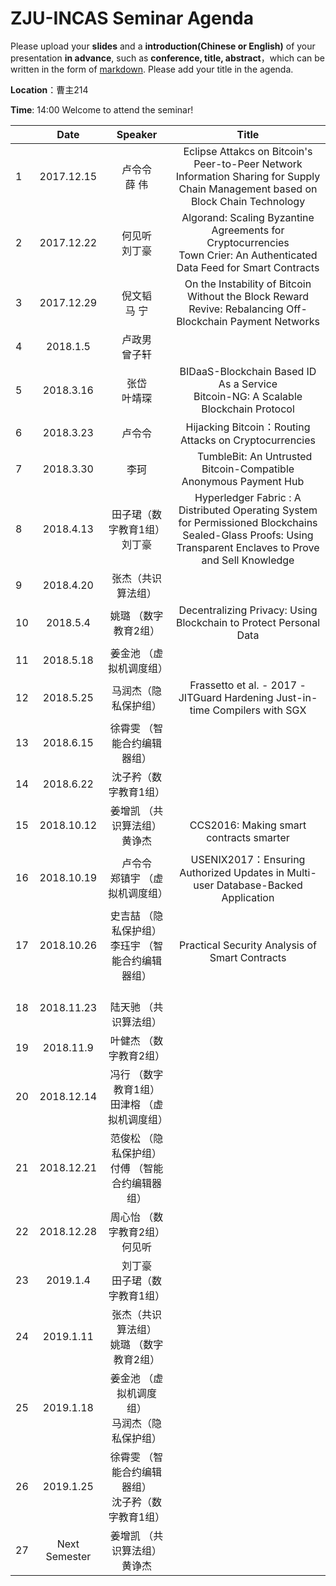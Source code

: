 # ZJU-INCAS  Seminar Agenda

Please upload your **slides** and a **introduction(Chinese or English)** of your presentation **in advance**,
such as **conference, title, abstract**，which can be written in the form of [markdown](http://sspai.com/25137). Please add your title in the agenda.

**Location**：曹主214

**Time**: 14:00  Welcome to attend the seminar!

|      |    Date    |   Speaker   |                  Title                   |
| ---- | :--------: | :---------: | :--------------------------------------: |
| 1    | 2017.12.15 | 卢令令<br>薛 伟  | Eclipse Attakcs on Bitcoin's Peer-to-Peer Network <br>Information Sharing for Supply Chain Management based on Block Chain Technology |
| 2    | 2017.12.22 | 何见听<br>刘丁豪  | Algorand: Scaling Byzantine Agreements for Cryptocurrencies <br> Town Crier: An Authenticated Data Feed for Smart Contracts |
| 3    | 2017.12.29 | 倪文韬 <br>马 宁 | On the Instability of Bitcoin Without the Block Reward <br> Revive: Rebalancing Off-Blockchain Payment Networks      |
| 4    |  2018.1.5  | 卢政男<br> 曾子轩 |                   <br>                   |
| 5    | 2018.3.16  | 张岱<br> 叶靖琛  |       BIDaaS-Blockchain Based ID As a Service            <br>   Bitcoin-NG: A Scalable Blockchain Protocol                |
| 6    | 2018.3.23  | 卢令令<br>   |      Hijacking Bitcoin：Routing Attacks on Cryptocurrencies   <br>                   |
| 7    | 2018.3.30  | 李珂<br>   |      TumbleBit: An Untrusted Bitcoin-Compatible Anonymous Payment Hub     |
| 8    | 2018.4.13  |田子珺（数字教育1组）<br>刘丁豪 |       Hyperledger Fabric : A Distributed Operating System for Permissioned Blockchains <br>   Sealed-Glass Proofs: Using Transparent Enclaves to Prove and Sell Knowledge              |
| 9   | 2018.4.20  | 张杰（共识算法组）|                        |
| 10   | 2018.5.4  |  姚璐 （数字教育2组）|    Decentralizing Privacy: Using Blockchain to Protect Personal Data|
| 11   | 2018.5.18  | 姜金池 （虚拟机调度组） |                                    |
| 12   | 2018.5.25 | 马润杰（隐私保护组）  |   Frassetto et al. - 2017 - JITGuard Hardening Just-in-time Compilers with SGX     |
| 13   | 2018.6.15  | 徐霄雯 （智能合约编辑器组） |                                 |
| 14   | 2018.6.22  | 沈子矜（数字教育1组） |                                 |
| 15   | 2018.10.12  | 姜增凯 （共识算法组）<br> 黄诤杰 |                   <br>CCS2016: Making smart contracts smarter                   |
| 16   | 2018.10.19  | 卢令令<br>郑镇宇 （虚拟机调度组）|       USENIX2017：Ensuring Authorized Updates in Multi-user Database-Backed Application   <br>                   |
| 17   | 2018.10.26  | 史吉喆 （隐私保护组）<br> 李珏宇 （智能合约编辑器组） |                   <br>Practical Security Analysis of Smart Contracts                   |
| 18   | 2018.11.23  |<br> 陆天驰 （共识算法组）|                   <br>                   |
| 19   | 2018.11.9  |   叶健杰 （数字教育2组）<br>|                   <br>                   |
| 20   | 2018.12.14  |  冯行 （数字教育1组）<br> 田津榕 （虚拟机调度组）|                   <br>                   |
| 21   | 2018.12.21  |  范俊松 （隐私保护组）<br>  付傅 （智能合约编辑器组）|                   <br>                   |
| 22   | 2018.12.28  |  周心怡 （数字教育2组） <br> 何见听|                   <br>                   |
| 23   | 2019.1.4  |   刘丁豪 <br>田子珺（数字教育1组） |                   <br>                   |
| 24   | 2019.1.11  |  张杰（共识算法组）<br> 姚璐 （数字教育2组） |                   <br>                   |
| 25   | 2019.1.18  |  姜金池 （虚拟机调度组） <br> 马润杰（隐私保护组） |                   <br>                   |
| 26   | 2019.1.25  |   徐霄雯 （智能合约编辑器组）<br> 沈子矜（数字教育1组）  |                   <br>                   |
| 27   | Next Semester  | 姜增凯 （共识算法组）<br> 黄诤杰|                   <br>                   |
